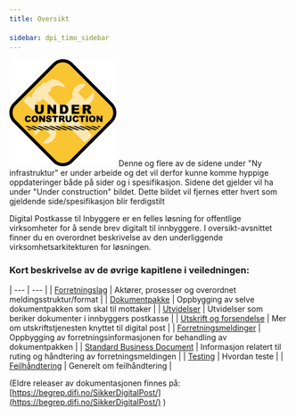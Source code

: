 ```yaml
---
title: Oversikt

sidebar: dpi_timo_sidebar
---
```


![](/images/dpi/underarbeide.png)
Denne og flere av de sidene under "Ny infrastruktur" er under arbeide og det vil derfor kunne komme hyppige oppdateringer både på sider og i spesifikasjon. Sidene det gjelder vil ha under "Under construction" bildet. 
Dette bildet vil fjernes etter hvert som gjeldende side/spesifikasjon blir ferdigstilt 

Digital Postkasse til Inbyggere er en felles løsning for offentlige virksomheter for å sende brev digitalt til innbyggere. I oversikt-avsnittet finner du en overordnet beskrivelse av den underliggende virksomhetsarkitekturen for løsningen.

### Kort beskrivelse av de øvrige kapitlene i veiledningen:

| --- | --- |
| [Forretningslag](dpi_forretningslag_index.html) | Aktører, prosesser og overordnet meldingsstruktur/format |
| [Dokumentpakke](dpi_dokumentpakke_index.html) | Oppbygging av selve dokumentpakken som skal til mottaker |
| [Utvidelser](dpi_utvidelser_index.html) | Utvidelser som beriker dokumenter i innbyggers postkasse |
| [Utskrift og forsendelse](dpi_utskrift_index.html) | Mer om utskriftstjenesten knyttet til digital post |
| [Forretningsmeldinger](dpi_forretiningsmelding_index.html) | Oppbygging av forretningsinformasjonen for behandling av dokumentpakken |
| [Standard Business Document](dpi_sbd_index.html) | Informasjon relatert til ruting og håndtering av forretningsmeldingen |
| [Testing](dpi_testing_index.html) | Hvordan teste |
| [Feilhåndtering](dpi_feilhandtering_index.html) | Generelt om feilhåndtering |

(Eldre releaser av dokumentasjonen finnes på: [https://begrep.difi.no/SikkerDigitalPost/](https://begrep.difi.no/SikkerDigitalPost/) )

